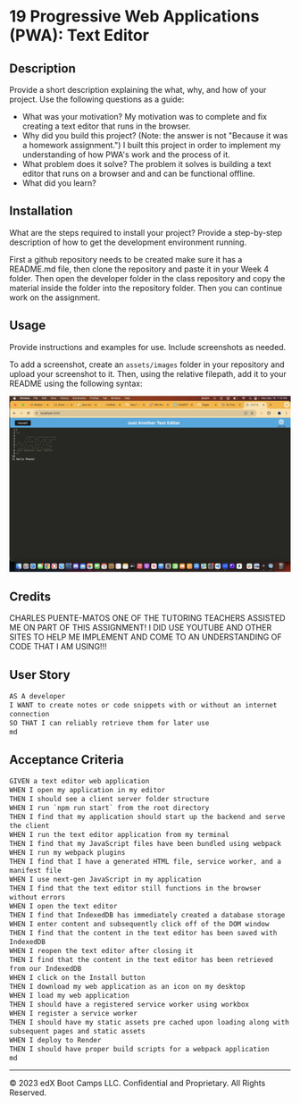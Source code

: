 # 19 Progressive Web Applications (PWA): Text Editor

## Description

Provide a short description explaining the what, why, and how of your project. Use the following questions as a guide:

- What was your motivation?
 My motivation was to complete and fix creating a text editor that runs in the browser.
- Why did you build this project? (Note: the answer is not "Because it was a homework assignment.")
 I built this project in order to implement my understanding of how PWA's work and the process of it.
- What problem does it solve?
The problem it solves is building a text editor that runs on a browser and and can be functional offline.
- What did you learn?

## Installation

What are the steps required to install your project? Provide a step-by-step description of how to get the development environment running.

First a github repository needs to be created make sure it has a README.md file, then clone the repository and paste it in your Week 4 folder. Then open the developer folder in the class repository and copy the material inside the folder into the repository folder. Then you can continue work on the assignment.

## Usage

Provide instructions and examples for use. Include screenshots as needed.

To add a screenshot, create an `assets/images` folder in your repository and upload your screenshot to it. Then, using the relative filepath, add it to your README using the following syntax:

  ![homePageScreenshot](./images/homePage.jpeg)
    
## Credits
CHARLES PUENTE-MATOS ONE OF THE TUTORING TEACHERS ASSISTED ME ON PART OF THIS ASSIGNMENT!
I DID USE YOUTUBE AND OTHER SITES TO HELP ME IMPLEMENT AND COME TO AN UNDERSTANDING OF CODE THAT I AM USING!!!

## User Story

```
AS A developer
I WANT to create notes or code snippets with or without an internet connection
SO THAT I can reliably retrieve them for later use
md

```

## Acceptance Criteria

```
GIVEN a text editor web application
WHEN I open my application in my editor
THEN I should see a client server folder structure
WHEN I run `npm run start` from the root directory
THEN I find that my application should start up the backend and serve the client
WHEN I run the text editor application from my terminal
THEN I find that my JavaScript files have been bundled using webpack
WHEN I run my webpack plugins
THEN I find that I have a generated HTML file, service worker, and a manifest file
WHEN I use next-gen JavaScript in my application
THEN I find that the text editor still functions in the browser without errors
WHEN I open the text editor
THEN I find that IndexedDB has immediately created a database storage
WHEN I enter content and subsequently click off of the DOM window
THEN I find that the content in the text editor has been saved with IndexedDB
WHEN I reopen the text editor after closing it
THEN I find that the content in the text editor has been retrieved from our IndexedDB
WHEN I click on the Install button
THEN I download my web application as an icon on my desktop
WHEN I load my web application
THEN I should have a registered service worker using workbox
WHEN I register a service worker
THEN I should have my static assets pre cached upon loading along with subsequent pages and static assets
WHEN I deploy to Render
THEN I should have proper build scripts for a webpack application
md
```
---
© 2023 edX Boot Camps LLC. Confidential and Proprietary. All Rights Reserved.
